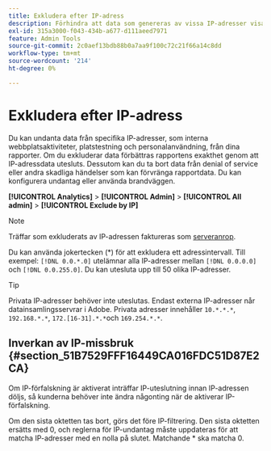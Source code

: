 ```yaml
---
title: Exkludera efter IP-adress
description: Förhindra att data som genereras av vissa IP-adresser visas i rapporter.
exl-id: 315a3000-f043-434b-a677-d111aeed7971
feature: Admin Tools
source-git-commit: 2c0aef13bdb88b0a7aa9f100c72c21f66a14c8dd
workflow-type: tm+mt
source-wordcount: '214'
ht-degree: 0%

---
```


# Exkludera efter IP-adress

Du kan undanta data från specifika IP-adresser, som interna webbplatsaktiviteter, platstestning och personalanvändning, från dina rapporter. Om du exkluderar data förbättras rapportens exakthet genom att IP-adressdata utesluts. Dessutom kan du ta bort data från denial of service eller andra skadliga händelser som kan förvränga rapportdata. Du kan konfigurera undantag eller använda brandväggen.

**[!UICONTROL Analytics]** > **[!UICONTROL Admin]** > **[!UICONTROL All admin]** > **[!UICONTROL Exclude by IP]**

>[!NOTE]
>
>Träffar som exkluderats av IP-adressen faktureras som [serveranrop](https://experienceleague.adobe.com/docs/analytics/technotes/terms.html).

Du kan använda jokertecken (&#42;) för att exkludera ett adressintervall. Till exempel: `[!DNL 0.0.*.0]` utelämnar alla IP-adresser mellan `[!DNL 0.0.0.0]` och `[!DNL 0.0.255.0]`. Du kan utesluta upp till 50 olika IP-adresser.

>[!TIP]
>
>Privata IP-adresser behöver inte uteslutas. Endast externa IP-adresser når datainsamlingsservrar i Adobe. Privata adresser innehåller `10.*.*.*`, `192.168.*.*`, `172.[16-31].*.*`och `169.254.*.*`.

## Inverkan av IP-missbruk {#section_51B7529FFF16449CA016FDC51D87E2CA}

Om IP-förfalskning är aktiverat inträffar IP-uteslutning innan IP-adressen döljs, så kunderna behöver inte ändra någonting när de aktiverar IP-förfalskning.

Om den sista oktetten tas bort, görs det före IP-filtrering. Den sista oktetten ersätts med 0, och reglerna för IP-undantag måste uppdateras för att matcha IP-adresser med en nolla på slutet. Matchande &#42; ska matcha 0.
